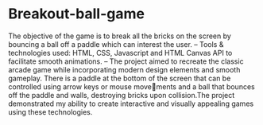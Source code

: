 # Breakout-ball-game
The objective of the game is to break all the bricks on the screen by bouncing a ball off a paddle which can interest the user.
– Tools & technologies used: HTML, CSS, Javascript and HTML Canvas API to facilitate smooth animations.
– The project aimed to recreate the classic arcade game while incorporating modern design elements and smooth gameplay. There is a paddle at the bottom of the screen that can be controlled using arrow keys or mouse movements and a ball that bounces off the paddle and walls, destroying bricks upon collision.The project demonstrated my ability to create interactive and visually appealing games using these technologies.
